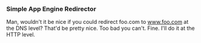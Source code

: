### Simple App Engine Redirector

Man, wouldn't it be nice if you could redirect foo.com to www.foo.com at
the DNS level? That'd be pretty nice. Too bad you can't. Fine. I'll do it
at the HTTP level.
